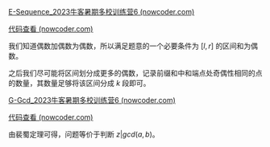 [E-Sequence_2023牛客暑期多校训练营6 (nowcoder.com)](https://ac.nowcoder.com/acm/contest/57360/E)

[代码查看 (nowcoder.com)](https://ac.nowcoder.com/acm/contest/view-submission?submissionId=63246810)

我们知道偶数加偶数为偶数，所以满足题意的一个必要条件为 $[l, r]$ 的区间和为偶数。

之后我们尽可能将区间划分成更多的偶数，记录前缀和中和端点处奇偶性相同的点的数量，其数量足够将该区间分成 $k$ 段即可。

[G-Gcd_2023牛客暑期多校训练营6 (nowcoder.com)](https://ac.nowcoder.com/acm/contest/57360/G)

[代码查看 (nowcoder.com)](https://ac.nowcoder.com/acm/contest/view-submission?submissionId=63244587)

由裴蜀定理可得，问题等价于判断 $z|gcd(a, b)$。